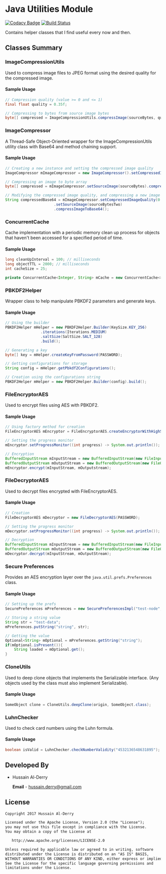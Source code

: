 # Java Utilities Module

[![Codacy Badge](https://api.codacy.com/project/badge/Grade/288fbb060ade4282821af1a63c10de64)](https://www.codacy.com/app/hussain.derry/java-utilities?utm_source=github.com&utm_medium=referral&utm_content=HussainDerry/java-utilities&utm_campaign=badger)  [![Build Status](https://travis-ci.org/HussainDerry/java-utilities.svg?branch=master)](https://travis-ci.org/HussainDerry/java-utilities)


Contains helper classes that I find useful every now and then.

## Classes Summary

### ImageCompressionUtils

Used to compress image files to JPEG format using the desired quality for the compressed image.

#### Sample Usage

```java
// Compression quality (value >= 0 and <= 1)
final float quality = 0.35f;

// Compressing to bytes from source image bytes
byte[] compressed = ImageCompressionUtils.compressImage(sourceBytes, quality);
```

### ImageCompressor

A Thread-Safe Object-Oriented wrapper for the ImageCompressionUtils utility class with Base64 and method chaining support.

#### Sample Usage

```java
// Creating a new instance and setting the compressed image quality
ImageCompressor mImageCompressor = new ImageCompressor().setCompressedImageQuality(0.75f);

// Compressing an image to byte array
byte[] compressed = mImageCompressor.setSourceImage(sourceBytes).compressImageToByteArray();

// Modifying the compressed image quality, and compressing a new image to Base64
String compressedBase64 = mImageCompressor.setCompressedImageQuality(0.35f)
					  .setSourceImage(sourceBytesTwo)
  					  .compressImageToBase64();
```

### ConcurrentCache

Cache implementation with a periodic memory clean up process for objects that haven't been accessed for a specified period of time.

#### Sample Usage

```java
long cleanUpInterval = 100; // milliseconds
long objectTTL = 2000; // milliseconds
int cacheSize = 25;

private ConcurrentCache<Integer, String> mCache = new ConcurrentCache<>(objectTTL, cleanUpInterval, cacheSize);
```

### PBKDF2Helper

Wrapper class to help manipulate PBKDF2 parameters and generate keys.

#### Sample Usage

```java
// Using the builder
PBKDF2Helper mHelper = new PBKDF2Helper.Builder(KeySize.KEY_256)
                .iterations(Iterations.MEDIUM)
                .saltSize(SaltSize.SALT_128)
                .build();

// Generating a key
byte[] key = mHelper.createKeyFromPassword(PASSWORD);

// Getting configurations for storage
String config = mHelper.getPbkdf2Configurations();

// Creation using the configurations string
PBKDF2Helper mHelper = new PBKDF2Helper.Builder(config).build();
```

### FileEncryptorAES

Used to encrypt files using AES with PBKDF2.

#### Sample Usage

```java
// Using factory method for creation
FileEncryptorAES mEncryptor = FileEncryptorAES.createEncryptorWithHighSecurityParams(PASSWORD);

// Setting the progress monitor
mEncryptor.setProgressMonitor((int progress) -> System.out.println());

// Encryption
BufferedInputStream mInputStream = new BufferedInputStream(new FileInputStream(mSourceFile));
BufferedOutputStream mOutputStream = new BufferedOutputStream(new FileOutputStream(mTargetFile));
mEncryptor.encrypt(mInputStream, mOutputstream);
```

### FileDecryptorAES

Used to decrypt files encrypted with FileEncryptorAES.

#### Sample Usage

```java
// Creation
FileDecryptorAES mDecryptor = new FileDecryptorAES(PASSWORD);

// Setting the progress monitor
mDecryptor.setProgressMonitor((int progress) -> System.out.println());

// Decryption
BufferedInputStream mInputStream = new BufferedInputStream(new FileInputStream(mSourceFile));
BufferedOutputStream mOutputStream = new BufferedOutputStream(new FileOutputStream(mTargetFile));
mDecryptor.decrypt(mInputStream, mOutputStream);   
```

### Secure Preferences

Provides an AES encryption layer over the `java.util.prefs.Preferences` class.

#### Sample Usage

```java
// Setting up the prefs
SecurePreferences mPreferences = new SecurePreferencesImpl("test-node", "pa$$word");

// Storing a string value
String str = "test-data";
mPreferences.putString("string", str);

// Getting the value
Optional<String> mOptional = mPreferences.getString("string");
if(mOptional.isPresent()){
    String loaded = mOptional.get();
}
```

### CloneUtils

Used to deep clone objects that implements the Serializable interface. (Any objects used by the class must also implement Serializable).

#### Sample Usage 

```java
SomeObject clone = CloneUtils.deepClone(origin, SomeObject.class);
```


### LuhnChecker  

 Used to check card numbers using the Luhn formula.

#### Sample Usage

```java
boolean isValid = LuhnChecker.checkNumberValidity("4532136548631895");
```


## Developed By

- Hussain Al-Derry

   **Email** - [hussain.derry@gmail.com](mailto:hussain.derry@gmail.com)


## License 

```latex
Copyright 2017 Hussain Al-Derry

Licensed under the Apache License, Version 2.0 (the "License");
you may not use this file except in compliance with the License.
You may obtain a copy of the License at

   http://www.apache.org/licenses/LICENSE-2.0

Unless required by applicable law or agreed to in writing, software
distributed under the License is distributed on an "AS IS" BASIS,
WITHOUT WARRANTIES OR CONDITIONS OF ANY KIND, either express or implied.
See the License for the specific language governing permissions and
limitations under the License.
```

